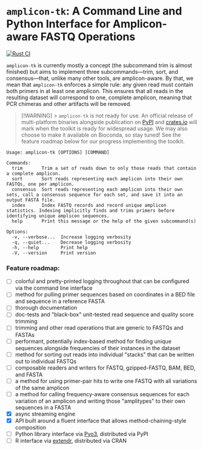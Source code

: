# `amplicon-tk`: A Command Line and Python Interface for Amplicon-aware FASTQ Operations

[![Rust CI](https://github.com/nrminor/amplicon-tk/actions/workflows/ci.yml/badge.svg)](https://github.com/nrminor/amplicon-tk/actions/workflows/ci.yml)

`amplicon-tk` is currently mostly a concept (the subcommand trim is almost finished) but aims to implement three subcommands—trim, sort, and consensus—that, unlike many
other tools, are amplicon-aware. By that, we mean that `amplicon-tk` enforces a simple rule:
any given read must contain both primers in at least one amplicon. This ensures that all
reads in the resulting dataset will correspond to one, complete amplicon, meaning that PCR
chimeras and other artifacts will be removed.

> [!WARNING] > `amplicon-tk` is not ready for use. An official release of multi-platform binaries alongside publication on [PyPI](https://pypi.org/) and [crates.io](https://crates.io/) will mark when the toolkit is ready for widespread usage. We may also choose to make it available on Bioconda, so stay tuned! See the feature roadmap below for our progress implementing the toolkit.

```
Usage: amplicon-tk [OPTIONS] [COMMAND]

Commands:
  trim       Trim a set of reads down to only those reads that contain a complete amplicon.
  sort       Sort reads representing each amplicon into their own FASTQs, one per amplicon.
  consensus  Sort reads representing each amplicon into their own sets, call a consensus sequence for each set, and save it into an output FASTA file.
  index      Index FASTQ records and record unique amplicon statistics. Indexing implicitly finds and trims primers before identifying unique amplicon sequences.
  help       Print this message or the help of the given subcommand(s)

Options:
  -v, --verbose...  Increase logging verbosity
  -q, --quiet...    Decrease logging verbosity
  -h, --help        Print help
  -V, --version     Print version
```

### Feature roadmap:

-   [ ] colorful and pretty-printed logging throughout that can be configured via the command line interface
-   [ ] method for pulling primer sequences based on coordinates in a BED file and sequence in a reference FASTA
-   [ ] thorough documentation
-   [ ] doc-tests and "black-box" unit-tested read sequence and quality score trimming
-   [ ] trimming and other read operations that are generic to FASTQs and FASTAs
-   [ ] performant, potentially index-based method for finding unique sequences alongside frequencies of their instances in the dataset
-   [ ] method for sorting out reads into individual "stacks" that can be written out to individual FASTQs
-   [ ] composable readers and writers for FASTQ, gzipped-FASTQ, BAM, BED, and FASTA
-   [ ] a method for using primer-pair hits to write one FASTQ with all variations of the same amplicon
-   [ ] a method for calling frequency-aware consensus sequences for each variation of an amplicon and writing those "amplitypes" to their own sequences in a FASTA
-   [x] async streaming engine
-   [x] API built around a fluent interface that allows method-chaining-style composition
-   [ ] Python library interface via [Pyo3](https://github.com/PyO3), distributed via PyPI
-   [ ] R interface via [extendr](https://github.com/lycheeverse/lychee), distributed via CRAN
